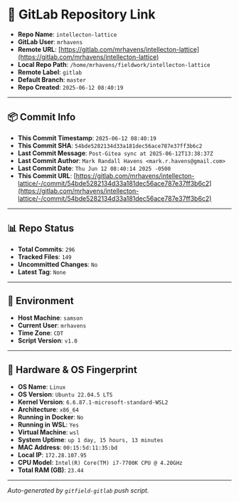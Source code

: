 # 🔗 GitLab Repository Link

- **Repo Name**: `intellecton-lattice`
- **GitLab User**: `mrhavens`
- **Remote URL**: [https://gitlab.com/mrhavens/intellecton-lattice](https://gitlab.com/mrhavens/intellecton-lattice)
- **Local Repo Path**: `/home/mrhavens/fieldwork/intellecton-lattice`
- **Remote Label**: `gitlab`
- **Default Branch**: `master`
- **Repo Created**: `2025-06-12 08:40:19`

---

## 📦 Commit Info

- **This Commit Timestamp**: `2025-06-12 08:40:19`
- **This Commit SHA**: `54bde5282134d33a181dec56ace787e37ff3b6c2`
- **Last Commit Message**: `Post-Gitea sync at 2025-06-12T13:38:37Z`
- **Last Commit Author**: `Mark Randall Havens <mark.r.havens@gmail.com>`
- **Last Commit Date**: `Thu Jun 12 08:40:14 2025 -0500`
- **This Commit URL**: [https://gitlab.com/mrhavens/intellecton-lattice/-/commit/54bde5282134d33a181dec56ace787e37ff3b6c2](https://gitlab.com/mrhavens/intellecton-lattice/-/commit/54bde5282134d33a181dec56ace787e37ff3b6c2)

---

## 📊 Repo Status

- **Total Commits**: `296`
- **Tracked Files**: `149`
- **Uncommitted Changes**: `No`
- **Latest Tag**: `None`

---

## 🧽 Environment

- **Host Machine**: `samson`
- **Current User**: `mrhavens`
- **Time Zone**: `CDT`
- **Script Version**: `v1.0`

---

## 🧬 Hardware & OS Fingerprint

- **OS Name**: `Linux`
- **OS Version**: `Ubuntu 22.04.5 LTS`
- **Kernel Version**: `6.6.87.1-microsoft-standard-WSL2`
- **Architecture**: `x86_64`
- **Running in Docker**: `No`
- **Running in WSL**: `Yes`
- **Virtual Machine**: `wsl`
- **System Uptime**: `up 1 day, 15 hours, 13 minutes`
- **MAC Address**: `00:15:5d:11:35:bd`
- **Local IP**: `172.28.107.95`
- **CPU Model**: `Intel(R) Core(TM) i7-7700K CPU @ 4.20GHz`
- **Total RAM (GB)**: `23.44`

---

_Auto-generated by `gitfield-gitlab` push script._
